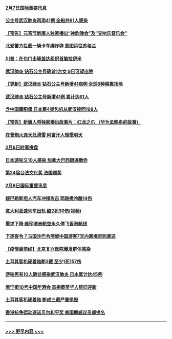 #### [2月7日国际重要讯息](../pages/prog202/a102771747.md?t=02072122) 
#### [公主号武汉肺炎再添41例 全船共61人感染](../pages/prog202/a102771703.md?t=02072122) 
#### [【预告】元宵节新唐人独家播出“神韵晚会”及“交响乐音乐会”](../pages/prog202/a102767674.md?t=02072122) 
#### [北爱警方拦截一辆卡车绑炸弹 意图运往苏格兰](../pages/prog202/a102771609.md?t=02072122) 
#### [川普：在也门击毙盖达组织首脑拉伊米](../pages/prog202/a102771528.md?t=02072122) 
#### [武汉肺炎 钻石公主号确诊1台女 9日可望出院](../pages/prog202/a102771518.md?t=02072122) 
#### [【更新】武汉肺炎 钻石公主号新增41病例 全球8种隔离场地](../pages/prog202/a102770740.md?t=02072122) 
#### [武汉肺炎 钻石公主号新增41例 累计达61人](../pages/prog202/a102771486.md?t=02072122) 
#### [含中国籍配偶 日本第4架包机从武汉接回198人](../pages/prog202/a102771472.md?t=02072122) 
#### [【预告】新唐人将独家播出故事片：红龙之爪 （华为孟晚舟的故事）](../pages/prog202/a102767728.md?t=02072122) 
#### [在曾炮火连天处滑雪 阿富汗人憧憬明天](../pages/prog202/a102771290.md?t=02072122) 
#### [2月6日时事拼盘](../pages/prog202/a102771225.md?t=02072122) 
#### [日本游轮又10人感染 加拿大巴西跟进撤侨](../pages/prog202/a102771084.md?t=02072122) 
#### [第24届台法文化奖 法国颁奖](../pages/prog202/a102771032.md?t=02072122) 
#### [2月6日国际重要讯息](../pages/prog202/a102770794.md?t=02072122) 
#### [疑巴勒斯坦人汽车冲撞攻击 耶路撒冷酿14伤](../pages/prog202/a102770586.md?t=02072122) 
#### [意大利高速列车出轨 酿2死30伤(视频)](../pages/prog202/a102770762.md?t=02072122) 
#### [需求下降 维珍澳洲航空永久停飞香港航线](../pages/prog202/a102770751.md?t=02072122) 
#### [下逐客令？马国沙巴令滞留中国游客7天内离境否则遣送](../pages/prog202/a102770640.md?t=02072122) 
#### [【疫情最前线】北京复兴医院爆发群体感染](../pages/prog202/a102770602.md?t=02072122) 
#### [土耳其客机硬着陆断3截 至少1死157伤](../pages/prog202/a102770508.md?t=02072122) 
#### [游轮再有10人确诊感染武汉肺炎 日本累计达45例](../pages/prog202/a102770476.md?t=02072122) 
#### [唐宁街10号中国年酒会 首相邀英华人辞旧迎新](../pages/prog202/a102770458.md?t=02072122) 
#### [土耳其客机硬着陆 断成三截严重损毁](../pages/prog202/a102770239.md?t=02072122) 
#### [香港抗争运动逐诺贝尔和平奖 美国挪威议员都提名](../pages/prog202/a102770390.md?t=02072122) 

----
#### [ >>> 更早内容 <<< ](../indexes/prog202-earlier.md)
